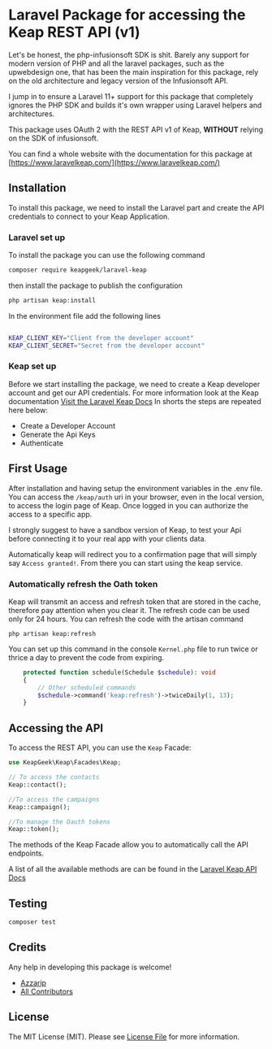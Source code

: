 # Laravel Package for accessing the Keap REST API (v1)

Let's be honest, the php-infusionsoft SDK is shit.
Barely any support for modern version of PHP and all the laravel packages, such as the upwebdesign one, that has been the main inspiration for this package, rely on the old architecture and legacy version of the Infusionsoft API.

I jump in to ensure a Laravel 11+ support for this package that completely ignores the PHP SDK and builds it's own wrapper using Laravel helpers and architectures.

This package uses OAuth 2 with the REST API v1 of Keap, **WITHOUT** relying on the SDK of infusionsoft.

You can find a whole website with the documentation for this package at [https://www.laravelkeap.com/](https://www.laravelkeap.com/)

## Installation

To install this package, we need to install the Laravel part and create the API credentials to connect to your Keap Application.

### Laravel set up

To install the package you can use the following command

```bash
composer require keapgeek/laravel-keap
```

then install the package to publish the configuration

```bash
php artisan keap:install
```

In the environment file add the following lines

```bash

KEAP_CLIENT_KEY="Client from the developer account"
KEAP_CLIENT_SECRET="Secret from the developer account"
```

### Keap set up

Before we start installing the package, we need to create a Keap developer account and get our API credentials.
For more information look at the Keap documentation [Visit the Laravel Keap Docs](https://www.laravelkeap.com/get-started?utm_source=github&utm_medium=repository&utm_campaign=readme)
In shorts the steps are repeated here below:

-   Create a Developer Account
-   Generate the Api Keys
-   Authenticate

## First Usage

After installation and having setup the environment variables in the .env file. You can access the `/keap/auth` uri in your browser, even in the local version, to access the
login page of Keap. Once logged in you can authorize the access to a specific app.

I strongly suggest to have a sandbox version of Keap, to test your Api before connecting it to your real app with your clients data.

Automatically keap will redirect you to a confirmation page that will simply say `Access granted!`. From there you can start using the keap service.

### Automatically refresh the Oath token

Keap will transmit an access and refresh token that are stored in the cache, therefore pay attention when you clear it.
The refresh code can be used only for 24 hours. You can refresh the code with the artisan command

```
php artisan keap:refresh
```

You can set up this command in the console `Kernel.php` file to run twice or thrice a day to prevent the code from expiring.

```php
    protected function schedule(Schedule $schedule): void
    {
        // Other scheduled commands
        $schedule->command('keap:refresh')->twiceDaily(1, 13);
    }
```

## Accessing the API

To access the REST API, you can use the `Keap` Facade:

```php
use KeapGeek\Keap\Facades\Keap;

// To access the contacts
Keap::contact();

//To access the campaigns
Keap::campaign();

//To manage the Oauth tokens
Keap::token();

```

The methods of the Keap Facade allow you to automatically call the API endpoints.

A list of all the available methods are can be found in the [Laravel Keap API Docs](https://www.laravelkeap.com/docs/api?utm_source=github&utm_medium=repository&utm_campaign=readme)

## Testing

```bash
composer test
```

## Credits

Any help in developing this package is welcome!

-   [Azzarip](https://github.com/Azzarip)
-   [All Contributors](../../contributors)

## License

The MIT License (MIT). Please see [License File](LICENSE.md) for more information.
